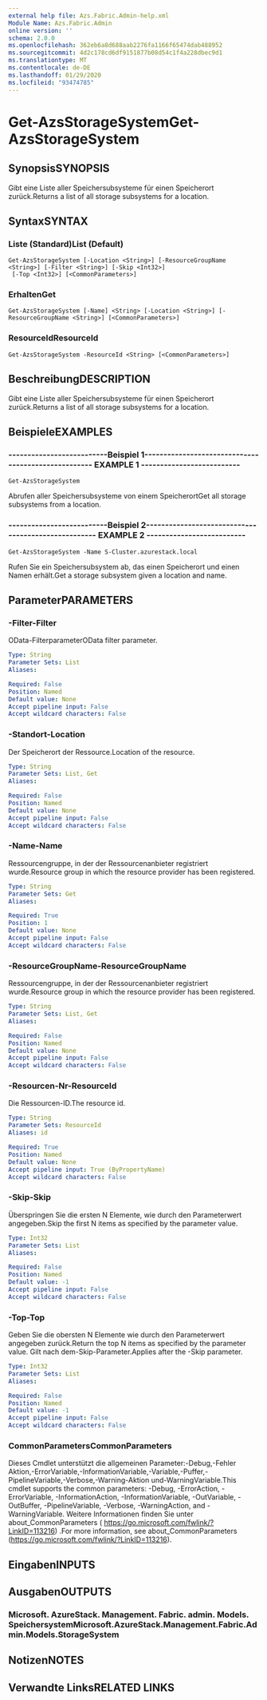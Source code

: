 ```yaml
---
external help file: Azs.Fabric.Admin-help.xml
Module Name: Azs.Fabric.Admin
online version: ''
schema: 2.0.0
ms.openlocfilehash: 362eb6a8d688aab2276fa1166f65474dab488952
ms.sourcegitcommit: 4d2c178cd6df9151877b08d54c1f4a228dbec9d1
ms.translationtype: MT
ms.contentlocale: de-DE
ms.lasthandoff: 01/29/2020
ms.locfileid: "93474785"
---
```

# <span data-ttu-id="06340-101">Get-AzsStorageSystem</span><span class="sxs-lookup"><span data-stu-id="06340-101">Get-AzsStorageSystem</span></span>

## <span data-ttu-id="06340-102">Synopsis</span><span class="sxs-lookup"><span data-stu-id="06340-102">SYNOPSIS</span></span>
<span data-ttu-id="06340-103">Gibt eine Liste aller Speichersubsysteme für einen Speicherort zurück.</span><span class="sxs-lookup"><span data-stu-id="06340-103">Returns a list of all storage subsystems for a location.</span></span>

## <span data-ttu-id="06340-104">Syntax</span><span class="sxs-lookup"><span data-stu-id="06340-104">SYNTAX</span></span>

### <span data-ttu-id="06340-105">Liste (Standard)</span><span class="sxs-lookup"><span data-stu-id="06340-105">List (Default)</span></span>
```
Get-AzsStorageSystem [-Location <String>] [-ResourceGroupName <String>] [-Filter <String>] [-Skip <Int32>]
 [-Top <Int32>] [<CommonParameters>]
```

### <span data-ttu-id="06340-106">Erhalten</span><span class="sxs-lookup"><span data-stu-id="06340-106">Get</span></span>
```
Get-AzsStorageSystem [-Name] <String> [-Location <String>] [-ResourceGroupName <String>] [<CommonParameters>]
```

### <span data-ttu-id="06340-107">ResourceId</span><span class="sxs-lookup"><span data-stu-id="06340-107">ResourceId</span></span>
```
Get-AzsStorageSystem -ResourceId <String> [<CommonParameters>]
```

## <span data-ttu-id="06340-108">Beschreibung</span><span class="sxs-lookup"><span data-stu-id="06340-108">DESCRIPTION</span></span>
<span data-ttu-id="06340-109">Gibt eine Liste aller Speichersubsysteme für einen Speicherort zurück.</span><span class="sxs-lookup"><span data-stu-id="06340-109">Returns a list of all storage subsystems for a location.</span></span>

## <span data-ttu-id="06340-110">Beispiele</span><span class="sxs-lookup"><span data-stu-id="06340-110">EXAMPLES</span></span>

### <span data-ttu-id="06340-111">--------------------------Beispiel 1--------------------------</span><span class="sxs-lookup"><span data-stu-id="06340-111">-------------------------- EXAMPLE 1 --------------------------</span></span>
```
Get-AzsStorageSystem
```

<span data-ttu-id="06340-112">Abrufen aller Speichersubsysteme von einem Speicherort</span><span class="sxs-lookup"><span data-stu-id="06340-112">Get all storage subsystems from a location.</span></span>

### <span data-ttu-id="06340-113">--------------------------Beispiel 2--------------------------</span><span class="sxs-lookup"><span data-stu-id="06340-113">-------------------------- EXAMPLE 2 --------------------------</span></span>
```
Get-AzsStorageSystem -Name S-Cluster.azurestack.local
```

<span data-ttu-id="06340-114">Rufen Sie ein Speichersubsystem ab, das einen Speicherort und einen Namen erhält.</span><span class="sxs-lookup"><span data-stu-id="06340-114">Get a storage subsystem given a location and name.</span></span>

## <span data-ttu-id="06340-115">Parameter</span><span class="sxs-lookup"><span data-stu-id="06340-115">PARAMETERS</span></span>

### <span data-ttu-id="06340-116">-Filter</span><span class="sxs-lookup"><span data-stu-id="06340-116">-Filter</span></span>
<span data-ttu-id="06340-117">OData-Filterparameter</span><span class="sxs-lookup"><span data-stu-id="06340-117">OData filter parameter.</span></span>

```yaml
Type: String
Parameter Sets: List
Aliases: 

Required: False
Position: Named
Default value: None
Accept pipeline input: False
Accept wildcard characters: False
```

### <span data-ttu-id="06340-118">-Standort</span><span class="sxs-lookup"><span data-stu-id="06340-118">-Location</span></span>
<span data-ttu-id="06340-119">Der Speicherort der Ressource.</span><span class="sxs-lookup"><span data-stu-id="06340-119">Location of the resource.</span></span>

```yaml
Type: String
Parameter Sets: List, Get
Aliases: 

Required: False
Position: Named
Default value: None
Accept pipeline input: False
Accept wildcard characters: False
```

### <span data-ttu-id="06340-120">-Name</span><span class="sxs-lookup"><span data-stu-id="06340-120">-Name</span></span>
<span data-ttu-id="06340-121">Ressourcengruppe, in der der Ressourcenanbieter registriert wurde.</span><span class="sxs-lookup"><span data-stu-id="06340-121">Resource group in which the resource provider has been registered.</span></span>

```yaml
Type: String
Parameter Sets: Get
Aliases: 

Required: True
Position: 1
Default value: None
Accept pipeline input: False
Accept wildcard characters: False
```

### <span data-ttu-id="06340-122">-ResourceGroupName</span><span class="sxs-lookup"><span data-stu-id="06340-122">-ResourceGroupName</span></span>
<span data-ttu-id="06340-123">Ressourcengruppe, in der der Ressourcenanbieter registriert wurde.</span><span class="sxs-lookup"><span data-stu-id="06340-123">Resource group in which the resource provider has been registered.</span></span>

```yaml
Type: String
Parameter Sets: List, Get
Aliases: 

Required: False
Position: Named
Default value: None
Accept pipeline input: False
Accept wildcard characters: False
```

### <span data-ttu-id="06340-124">-Resourcen-Nr</span><span class="sxs-lookup"><span data-stu-id="06340-124">-ResourceId</span></span>
<span data-ttu-id="06340-125">Die Ressourcen-ID.</span><span class="sxs-lookup"><span data-stu-id="06340-125">The resource id.</span></span>

```yaml
Type: String
Parameter Sets: ResourceId
Aliases: id

Required: True
Position: Named
Default value: None
Accept pipeline input: True (ByPropertyName)
Accept wildcard characters: False
```

### <span data-ttu-id="06340-126">-Skip</span><span class="sxs-lookup"><span data-stu-id="06340-126">-Skip</span></span>
<span data-ttu-id="06340-127">Überspringen Sie die ersten N Elemente, wie durch den Parameterwert angegeben.</span><span class="sxs-lookup"><span data-stu-id="06340-127">Skip the first N items as specified by the parameter value.</span></span>

```yaml
Type: Int32
Parameter Sets: List
Aliases: 

Required: False
Position: Named
Default value: -1
Accept pipeline input: False
Accept wildcard characters: False
```

### <span data-ttu-id="06340-128">-Top</span><span class="sxs-lookup"><span data-stu-id="06340-128">-Top</span></span>
<span data-ttu-id="06340-129">Geben Sie die obersten N Elemente wie durch den Parameterwert angegeben zurück.</span><span class="sxs-lookup"><span data-stu-id="06340-129">Return the top N items as specified by the parameter value.</span></span>
<span data-ttu-id="06340-130">Gilt nach dem-Skip-Parameter.</span><span class="sxs-lookup"><span data-stu-id="06340-130">Applies after the -Skip parameter.</span></span>

```yaml
Type: Int32
Parameter Sets: List
Aliases: 

Required: False
Position: Named
Default value: -1
Accept pipeline input: False
Accept wildcard characters: False
```

### <span data-ttu-id="06340-131">CommonParameters</span><span class="sxs-lookup"><span data-stu-id="06340-131">CommonParameters</span></span>
<span data-ttu-id="06340-132">Dieses Cmdlet unterstützt die allgemeinen Parameter:-Debug,-Fehler Aktion,-ErrorVariable,-InformationVariable,-Variable,-Puffer,-PipelineVariable,-Verbose,-Warning-Aktion und-WarningVariable.</span><span class="sxs-lookup"><span data-stu-id="06340-132">This cmdlet supports the common parameters: -Debug, -ErrorAction, -ErrorVariable, -InformationAction, -InformationVariable, -OutVariable, -OutBuffer, -PipelineVariable, -Verbose, -WarningAction, and -WarningVariable.</span></span> <span data-ttu-id="06340-133">Weitere Informationen finden Sie unter about_CommonParameters ( https://go.microsoft.com/fwlink/?LinkID=113216) .</span><span class="sxs-lookup"><span data-stu-id="06340-133">For more information, see about_CommonParameters (https://go.microsoft.com/fwlink/?LinkID=113216).</span></span>

## <span data-ttu-id="06340-134">Eingaben</span><span class="sxs-lookup"><span data-stu-id="06340-134">INPUTS</span></span>

## <span data-ttu-id="06340-135">Ausgaben</span><span class="sxs-lookup"><span data-stu-id="06340-135">OUTPUTS</span></span>

### <span data-ttu-id="06340-136">Microsoft. AzureStack. Management. Fabric. admin. Models. Speichersystem</span><span class="sxs-lookup"><span data-stu-id="06340-136">Microsoft.AzureStack.Management.Fabric.Admin.Models.StorageSystem</span></span>

## <span data-ttu-id="06340-137">Notizen</span><span class="sxs-lookup"><span data-stu-id="06340-137">NOTES</span></span>

## <span data-ttu-id="06340-138">Verwandte Links</span><span class="sxs-lookup"><span data-stu-id="06340-138">RELATED LINKS</span></span>

